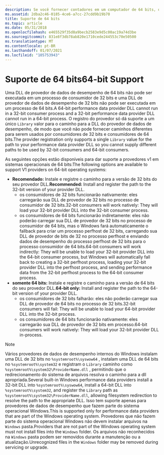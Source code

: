 ```yaml
---
description: Se você fornecer contadores em um computador de 64 bits, deverá instalar a versão de 32 bits e de 64 bits do seu provedor no computador se quiser dar suporte a consumidores de 32 e de 64 bits.
ms.assetid: 2dba2c46-0185-4ce6-a7cc-27cdd9b19b70
title: Suporte de 64 bits
ms.topic: article
ms.date: 05/31/2018
ms.openlocfilehash: e465529f35d8a9becb2583e9d5c00ac19a74d3be
ms.sourcegitcommit: 831e8f3db78ab820e1710cede244553c70e50500
ms.translationtype: MT
ms.contentlocale: pt-BR
ms.lasthandoff: 01/07/2021
ms.locfileid: "105753943"
---
```

# <a name="64-bit-support"></a><span data-ttu-id="52eea-103">Suporte de 64 bits</span><span class="sxs-lookup"><span data-stu-id="52eea-103">64-bit Support</span></span>

<span data-ttu-id="52eea-104">Uma DLL de provedor de dados de desempenho de 64 bits não pode ser executada em um processo de consumidor de 32 bits e uma DLL de provedor de dados de desempenho de 32 bits não pode ser executada em um processo de 64 bits.</span><span class="sxs-lookup"><span data-stu-id="52eea-104">A 64-bit performance data provider DLL cannot run in a 32-bit consumer process and a 32-bit performance data provider DLL cannot run in a 64-bit process.</span></span> <span data-ttu-id="52eea-105">O registro do provedor só dá suporte a um único `Library` valor para o caminho para a DLL do provedor de dados de desempenho, de modo que você não pode fornecer caminhos diferentes para serem usados por consumidores de 32 bits e consumidores de 64 bits.</span><span class="sxs-lookup"><span data-stu-id="52eea-105">The provider registration only supports a single `Library` value for the path to your performance data provider DLL so you cannot supply different paths to be used by 32-bit consumers and 64-bit consumers.</span></span>

<span data-ttu-id="52eea-106">As seguintes opções estão disponíveis para dar suporte a provedores v1 em sistemas operacionais de 64 bits:</span><span class="sxs-lookup"><span data-stu-id="52eea-106">The following options are available to support V1 providers on 64-bit operating systems:</span></span>

- <span data-ttu-id="52eea-107">**Recomendado:** Instale e registre o caminho para a versão de 32 bits do seu provedor DLL.</span><span class="sxs-lookup"><span data-stu-id="52eea-107">**Recommended:** Install and register the path to the 32-bit version of your provider DLL.</span></span>
  - <span data-ttu-id="52eea-108">os consumidores de 32 bits funcionarão nativamente: eles carregarão sua DLL de provedor de 32 bits no processo de consumidor de 32 bits.</span><span class="sxs-lookup"><span data-stu-id="52eea-108">32-bit consumers will work natively: They will load your 32-bit provider DLL into the 32-bit consumer process.</span></span>
  - <span data-ttu-id="52eea-109">os consumidores de 64 bits funcionarão indiretamente: eles não poderão carregar sua DLL de provedor de 32 bits no processo de consumidor de 64 bits, mas o Windows fará automaticamente o fallback para criar um processo perfhost de 32 bits, carregando sua DLL de provedor de bits de 32 no processo perfhost e enviando dados de desempenho do processo perfhost de 32 bits para o processo consumidor de 64 bits.</span><span class="sxs-lookup"><span data-stu-id="52eea-109">64-bit consumers will work indirectly: They will be unable to load your 32-bit provider DLL into the 64-bit consumer process, but Windows will automatically fall back to creating a 32-bit perfhost process, loading your 32-bit provider DLL into the perfhost process, and sending performance data from the 32-bit perfhost process to the 64-bit consumer process.</span></span>
- <span data-ttu-id="52eea-110">**somente 64 bits:** Instale e registre o caminho para a versão de 64 bits do seu provedor DLL.</span><span class="sxs-lookup"><span data-stu-id="52eea-110">**64-bit only:** Install and register the path to the 64-bit version of your provider DLL.</span></span>
  - <span data-ttu-id="52eea-111">os consumidores de 32 bits falharão: eles não poderão carregar sua DLL de provedor de 64 bits no processo de 32 bits.</span><span class="sxs-lookup"><span data-stu-id="52eea-111">32-bit consumers will fail: They will be unable to load your 64-bit provider DLL into the 32-bit process.</span></span>
  - <span data-ttu-id="52eea-112">os consumidores de 64 bits funcionarão nativamente: eles carregarão sua DLL de provedor de 32 bits em processo.</span><span class="sxs-lookup"><span data-stu-id="52eea-112">64-bit consumers will work natively: They will load your 32-bit provider DLL in-process.</span></span>

> [!NOTE]
> <span data-ttu-id="52eea-113">Vários provedores de dados de desempenho internos do Windows instalam uma DLL de 32 bits no `%systemroot%\syswow64` , instalam uma DLL de 64 bits no `%systemroot%\system32` e registram o `Library` caminho como `%systemroot%\system32\ProviderName.dll` , permitindo que o redirecionamento do sistema de arquivos resolva o caminho para a dll apropriada.</span><span class="sxs-lookup"><span data-stu-id="52eea-113">Several built-in Windows performance data providers install a 32-bit DLL into `%systemroot%\syswow64`, install a 64-bit DLL into `%systemroot%\system32`, and register the `Library` path as `%systemroot%\system32\ProviderName.dll`, allowing filesystem redirection to resolve the path to the appropriate DLL.</span></span> <span data-ttu-id="52eea-114">Isso tem suporte apenas para provedores de dados de desempenho que fazem parte do sistema operacional Windows.</span><span class="sxs-lookup"><span data-stu-id="52eea-114">This is supported only for performance data providers that are part of the Windows operating system.</span></span> <span data-ttu-id="52eea-115">Provedores que não fazem parte do sistema operacional Windows não devem instalar arquivos na `Windows` pasta.</span><span class="sxs-lookup"><span data-stu-id="52eea-115">Providers that are not part of the Windows operating system must not install files into the `Windows` folder.</span></span> <span data-ttu-id="52eea-116">Os arquivos não reconhecidos na `Windows` pasta podem ser removidos durante a manutenção ou a atualização.</span><span class="sxs-lookup"><span data-stu-id="52eea-116">Unrecognized files in the `Windows` folder may be removed during servicing or upgrade.</span></span>
